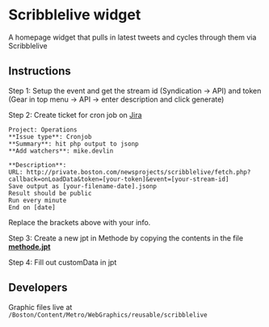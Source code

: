 # Scribblelive widget
A homepage widget that pulls in latest tweets and cycles through them via Scribblelive

## Instructions

Step 1: Setup the event and get the stream id (Syndication -> API) and token (Gear in top menu -> API -> enter description and click generate)

Step 2: Create ticket for cron job on [Jira](http://jira.boston.com)

```
Project: Operations
**Issue type**: Cronjob
**Summary**: hit php output to jsonp
**Add watchers**: mike.devlin

**Description**:
URL: http://private.boston.com/newsprojects/scribblelive/fetch.php?callback=onLoadData&token=[your-token]&event=[your-stream-id]
Save output as [your-filename-date].jsonp
Result should be public
Run every minute
End on [date]
```

Replace the brackets above with your info.

Step 3: Create a new jpt in Methode by copying the contents in the file [**methode.jpt**](/methode.jpt)

Step 4: Fill out customData in jpt

## Developers
Graphic files live at `/Boston/Content/Metro/WebGraphics/reusable/scribblelive`